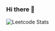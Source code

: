 ### Hi there 👋
![Leetcode Stats](https://leetcard.jacoblin.cool/xunzer)

<!--
**Xunzer/Xunzer** is a ✨ _special_ ✨ repository because its `README.md` (this file) appears on your GitHub profile.

- 🌱 I’m currently learning java.
- 👯 I’m looking to collaborate on any projects.
- 📫 How to reach me: PM please.

-->
